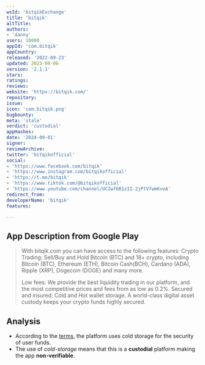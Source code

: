 ```yaml
---
wsId: 'bitqikExchange'
title: 'bitqik'
altTitle: 
authors:
- 'danny'
users: 10000
appId: 'com.bitqik'
appCountry: 
released: '2022-09-23'
updated: 2023-09-06
version: '2.1.1'
stars: 
ratings: 
reviews: 
website: 'https://bitqik.com/'
repository: 
issue: 
icon: 'com.bitqik.png'
bugbounty: 
meta: 'stale'
verdict: 'custodial'
appHashes: 
date: '2024-09-01'
signer: 
reviewArchive: 
twitter: 'bitqikofficial'
social:
- 'https://www.facebook.com/bitqik'
- 'https://www.instagram.com/bitqikofficial'
- 'https://t.me/bitqik'
- 'https://www.tiktok.com/@bitqikofficial'
- 'https://www.youtube.com/channel/UC2wf6B1zII-2jPtVfwmKvoA'
redirect_from: 
developerName: 'bitqik'
features: 

---
```


## App Description from Google Play

> With bitqik.com you can have access to the following features:
Crypto Trading: Sell/Buy and Hold Bitcoin (BTC) and 18+ crypto, including Bitcoin (BTC), Ethereum (ETH), Bitcoin Cash(BCH), Cardano (ADA), Ripple (XRP), Dogecoin (DOGE) and many more.
>
> Low fees: We provide the best liquidity trading in our platform, and the most competitive prices and fees from as low as 0.2%.
Secured and insured: Cold and Hot wallet storage. A world-class digital asset custody keeps your crypto funds highly secured.

## Analysis

- According to the [terms](https://bitqik.com.la/terms/), the platform uses cold storage for the security of user funds.
- The use of *cold-storage* means that this is a **custodial** platform making the app **non-verifiable**.

